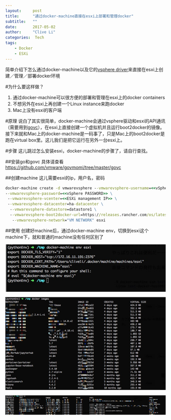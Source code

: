 ```yaml
---
layout:     post
title:      "通过docker-machine直接在esxi上部署和管理docker"
subtitle:   ""
date:       2017-05-02
author:     "Clive Li"
categories:  Tech
tags:
    - Docker 
    - ESXi
---
```


简单介绍下怎么通过docker-machine以及它的[vsphere driver](https://docs.docker.com/machine/drivers/vsphere/)来直接在esxi上创建／管理／部署docker环境

#为什么要这样做？
1. 通过docker-machine可以很方便的部署和管理在esxi上的docker containers
2. 不想另外在esxi上再创建一个Linux instance来跑docker
3. Mac上没有esxi的客户端



#原理
说白了其实很简单，docker-machine会通过vsphere驱动和esxi的API通讯（需要用到[govc](https://github.com/vmware/govmomi/tree/master/govc)），在esxi上直接创建一个虚拟机并且运行boot2docker的镜像。接下来就和Mac上的docker-machine是一码事了，只是Mac上的boot2docker是跑在virtual box里。这儿我们是把它运行在另外一台esxi上。


#步骤
这儿跳过怎么安装esxi，docker-machine的步骤了，请自行查找。

##安装go和govc
具体请查看 <https://github.com/vmware/govmomi/tree/master/govc>


##创建machine
这儿需要esxi的ip，用户名，密码
~~~ bat
docker-machine create -d vmwarevsphere --vmwarevsphere-username=<<vSphere USER>> \
--vmwarevsphere-password=<<vSphere PASSWORD>> \
 --vmwarevsphere-vcenter=<<ESXi management IP>> \
 --vmwarevsphere-datacenter=ha-datacenter \
  --vmwarevsphere-datastore=datastore1 \
  --vmwarevsphere-boot2docker-url=https://releases.rancher.com/os/latest/rancheros.iso \
   --vmwarevsphere-network="VM NETWORK" esxi
~~~

##使用
创建好machine后，通过docker-machine env，切换到esxi这个machine下，就和普通的machine没有任何区别了

![](/_media/dockeresxi.jpg)

![](/_media/dockerimages.jpg)

![](/_media/dockerps.jpg)
